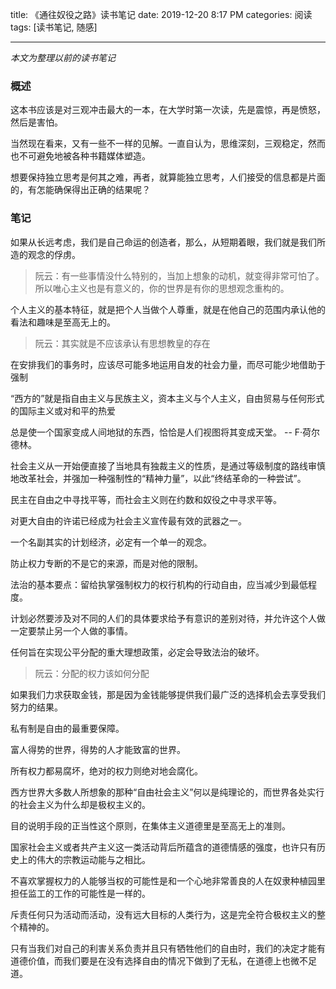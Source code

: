 title: 《通往奴役之路》读书笔记
date: 2019-12-20 8:17 PM
categories: 阅读
tags: [读书笔记, 随感]

--- 

*本文为整理以前的读书笔记*

### 概述
这本书应该是对三观冲击最大的一本，在大学时第一次读，先是震惊，再是愤怒，然后是害怕。

当然现在看来，又有一些不一样的见解。一直自认为，思维深刻，三观稳定，然而也不可避免地被各种书籍媒体塑造。

想要保持独立思考是何其之难，再者，就算能独立思考，人们接受的信息都是片面的，有怎能确保得出正确的结果呢？

<!--more-->

### 笔记
如果从长远考虑，我们是自己命运的创造者，那么，从短期着眼，我们就是我们所造的观念的俘虏。
> 阮云：有一些事情没什么特别的，当加上想象的动机，就变得非常可怕了。所以唯心主义也是有意义的，你的世界是有你的思想观念重构的。

个人主义的基本特征，就是把个人当做个人尊重，就是在他自己的范围内承认他的看法和趣味是至高无上的。
> 阮云：其实就是不应该承认有思想教皇的存在

在安排我们的事务时，应该尽可能多地运用自发的社会力量，而尽可能少地借助于强制

“西方的”就是指自由主义与民族主义，资本主义与个人主义，自由贸易与任何形式的国际主义或对和平的热爱

总是使一个国家变成人间地狱的东西，恰恰是人们视图将其变成天堂。  -- F·荷尔德林。

社会主义从一开始便直接了当地具有独裁主义的性质，是通过等级制度的路线审慎地改革社会，并强加一种强制性的“精神力量”，以此“终结革命的一种尝试”。

民主在自由之中寻找平等，而社会主义则在约数和奴役之中寻求平等。

对更大自由的许诺已经成为社会主义宣传最有效的武器之一。

一个名副其实的计划经济，必定有一个单一的观念。

防止权力专断的不是它的来源，而是对他的限制。

法治的基本要点：留给执掌强制权力的权行机构的行动自由，应当减少到最低程度。

计划必然要涉及对不同的人们的具体要求给予有意识的差别对待，并允许这个人做一定要禁止另一个人做的事情。

任何旨在实现公平分配的重大理想政策，必定会导致法治的破坏。
> 阮云：分配的权力该如何分配

如果我们力求获取金钱，那是因为金钱能够提供我们最广泛的选择机会去享受我们努力的结果。

私有制是自由的最重要保障。

富人得势的世界，得势的人才能致富的世界。

所有权力都易腐坏，绝对的权力则绝对地会腐化。

西方世界大多数人所想象的那种“自由社会主义”何以是纯理论的，而世界各处实行的社会主义为什么却是极权主义的。

目的说明手段的正当性这个原则，在集体主义道德里是至高无上的准则。

国家社会主义或者共产主义这一类活动背后所蕴含的道德情感的强度，也许只有历史上的伟大的宗教运动能与之相比。

不喜欢掌握权力的人能够当权的可能性是和一个心地非常善良的人在奴隶种植园里担任监工的工作的可能性是一样的。

斥责任何只为活动而活动，没有远大目标的人类行为，这是完全符合极权主义的整个精神的。

只有当我们对自己的利害关系负责并且只有牺牲他们的自由时，我们的决定才能有道德价值，而我们要是在没有选择自由的情况下做到了无私，在道德上也微不足道。



